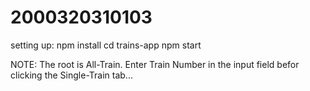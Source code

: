 # 2000320310103

setting up:
npm install
cd trains-app
npm start


NOTE:
The root is All-Train.
Enter Train Number in the input field befor clicking the Single-Train tab...
